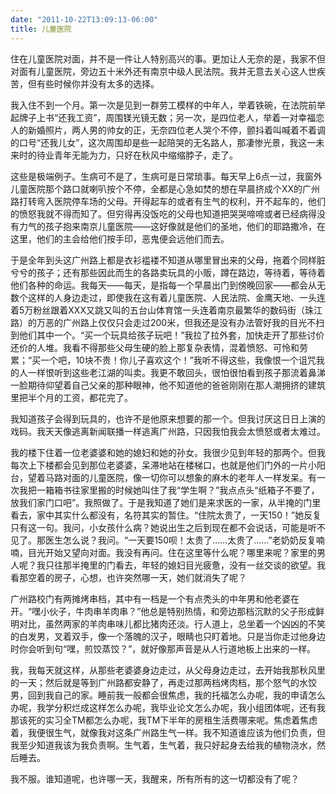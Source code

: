 ```yaml
---
date: "2011-10-22T13:09:13-06:00"
title: 儿童医院
---
```


住在儿童医院对面，并不是一件让人特别高兴的事。更加让人无奈的是，我家不但对面有儿童医院，旁边五十米外还有南京中级人民法院。我并无意去关心这人世疾苦，但有些时候你并没有太多的选择。

我入住不到一个月。第一次是见到一群劳工模样的中年人，举着铁碗，在法院前举起牌子上书“还我工资”，周围镁光镜无数；另一次，是四位老人，举着一对幸福恋人的新婚照片，两人男的帅女的正，无奈四位老人哭个不停，颤抖着叫喊着不着调的口号“还我儿女”，这次周围却是些一起陪哭的无名路人，那凄惨光景，我这一未来时的待业青年无能为力，只好在秋风中缩缩脖子，走了。

这些是极端例子。生病可不是了，生病可是日常琐事。每天早上6点一过，我窗外儿童医院那个路口就喇叭按个不停，全都是心急如焚的想在早晨挤成个XX的广州路打转弯入医院停车场的父母。开得起车的或者有生气的权利，开不起车的，他们的愤怒我就不得而知了。但穷得再没饭吃的父母也知道把哭哭啼啼或者已经病得没有力气的孩子抱来南京儿童医院——这好像就是他们的圣地，他们的耶路撒冷，在这里，他们的主会给他们按手印，恶鬼便会远他们而去。

于是全年到头这广州路上都是衣衫褴褛不知道从哪里冒出来的父母，拖着个同样脏兮兮的孩子；还有那些因此而生的各路卖玩具的小贩，蹲在路边，等待着，等待着他们各种的命运。我每天——每天，是指每一个早晨出门到傍晚回家——都会从无数个这样的人身边走过，即使我在这有着儿童医院、人民法院、金鹰天地、一头连着5万粉丝跟着XXX又跳又叫的五台山体育馆一头连着南京最繁华的数码街（珠江路）的万恶的广州路上仅仅只会走过200米，但我还是没有办法管好我的目光不扫到他们其中一个。“买一个玩具给孩子玩吧！”我拉了拉外套，加快走开了那些讨价还价的人堆。我看不得那些父母生硬的脸上那复杂表情，混着愤怒、可怜和劳累；“买一个吧，10块不贵！你儿子喜欢这个！”我听不得这些，我像恨一个诅咒我的人一样恨听到这些老江湖的叫卖。我更不敢回头，很怕很怕看到孩子那流着鼻涕一脸期待仰望着自己父亲的那种眼神，他不知道他的爸爸刚刚在那人潮拥挤的建筑里把半个月的工资，都花完了。

我知道孩子会得到玩具的，也许不是他原来想要的那一个。但我讨厌这日日上演的戏码。我天天像逃离新闻联播一样逃离广州路，只因我怕我会太愤怒或者太难过。

我的楼下住着一位老婆婆和她的媳妇和她的孙女。我很少见到年轻的那两个。但我每次上下楼都会见到那位老婆婆，呆滞地站在楼梯口，也就是他们门外的一片小阳台，望着马路对面的儿童医院，像一切你可以想象的麻木的老年人一样发呆。有一次我把一箱箱书往家里搬的时候她叫住了我“学生啊？”我点点头“纸箱子不要了，放我们家门口吧”。我照做了。于是我知道了她们是来求医的一家，从半掩的门里看去，家中其实什么都没有，名符其实的暂住。“住院太贵了，一天150！”她反复只有这一句。我问，小女孩什么病？她说出生之后到现在都不会说话，可能是听不见了。那医生怎么说？我问。“一天要150呗！太贵了……太贵了……”老奶奶反复喃喃，目光开始又望向对面。我没有再问。住在这里等什么呢？哪里来呢？家里的男人呢？我只往那半掩里的门看去，年轻的媳妇目光疲惫，没有一丝交谈的欲望。我看那空着的房子，心想，也许突然哪一天，她们就消失了呢？

广州路校门有两摊烤串档，其中有一档是一个有点秃头的中年男和他老婆在开。“嘿小伙子，牛肉串羊肉串？”他总是特别热情，和旁边那档沉默的父子形成鲜明对比，虽然两家的羊肉串味儿都比猪肉还淡。行人道上，总坐着一个凶凶的不笑的白发男，叉着双手，像一个落魄的汉子，眼睛也只盯着地。只是当你走过他身边时你会听到句“嘿，煎饺蒸饺？”，就好像那声音是从人行道地板上出来的一样。

我，我每天就这样，从那些老婆婆身边走过，从父母身边走过，去开始我那秋风里的一天；然后就是等到广州路都安静了，再走过那两档烤肉档，那个怒气的水饺男，回到我自己的家。睡前我一般都会很焦虑，我的托福怎么办呢，我的申请怎么办呢，我学分积烂成这样怎么办呢，我毕业论文怎么办呢，我小组团体呢，还有我那该死的实习全TM都怎么办呢，我TM下半年的房租生活费哪来呢。焦虑着焦虑着，我便很生气，就像我对这条广州路生气一样。我不知道谁应该为他们负责，但我至少知道我该为我负责啊。生气着，生气着，我只好起身去给我的植物浇水，然后睡去。

我不服。谁知道呢，也许哪一天，我醒来，所有所有的这一切都没有了呢？
